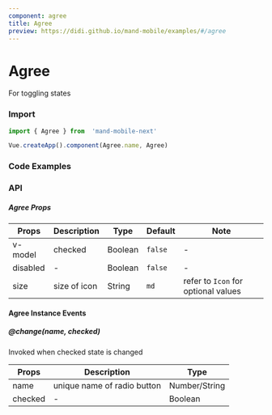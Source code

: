 ```yaml
---
component: agree
title: Agree
preview: https://didi.github.io/mand-mobile/examples/#/agree
---
```


# Agree


For toggling states

### Import

```javascript
import { Agree } from  'mand-mobile-next'

Vue.createApp().component(Agree.name, Agree)
```

### Code Examples

<demo-wrapper
  src="src/packages/agree/demo"
/>

<!-- DEMO -->

### API

##### Agree Props

| Props | Description | Type | Default | Note |
|----|-----|------|------|------|
| v-model | checked | Boolean | `false` |-|
| disabled | - | Boolean | `false` |-|
| size | size of icon | String | `md` | refer to `Icon` for optional values |
#### Agree Instance Events

##### @change(name, checked)
Invoked when checked state is changed

| Props | Description | Type |
|----|-----|------|
| name | unique name of radio button | Number/String |
| checked | - | Boolean |
